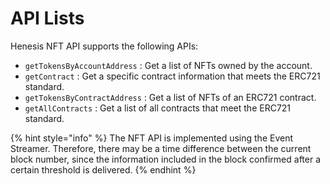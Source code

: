 # API Lists

Henesis NFT API supports the following APIs:

* `getTokensByAccountAddress` : Get a list of NFTs owned by the account.
* `getContract` : Get a specific contract information that meets the ERC721 standard.
* `getTokensByContractAddress` : Get a list of NFTs of an ERC721 contract.
* `getAllContracts` : Get a list of all contracts that meet the ERC721 standard.

{% hint style="info" %}
The NFT API is implemented using the Event Streamer. Therefore, there may be a time difference between the current block number, since the information included in the block confirmed after a certain threshold is delivered.
{% endhint %}



